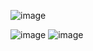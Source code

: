 
![image](https://github.com/user-attachments/assets/c8a64132-1dd7-40ad-a372-7b906865e09d)

![image](https://github.com/user-attachments/assets/a952a2d1-852a-4cfd-a548-8e20f855e77f)
![image](https://github.com/user-attachments/assets/401e8a6f-ad6c-48dc-8b25-69cc3e652c8d)
